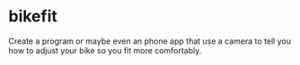 # bikefit
Create a program or maybe even an phone app that use a camera to tell you how to adjust your bike so you fit more comfortably.
